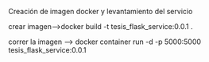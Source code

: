 Creación de imagen docker y levantamiento del servicio


crear imagen-->docker build -t tesis_flask_service:0.0.1 .


correr la imagen --> docker container run -d -p 5000:5000 tesis_flask_service:0.0.1